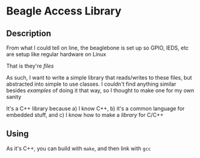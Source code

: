 # Beagle Access Library

## Description

From what I could tell on line, the beaglebone is set up so GPIO, lEDS, etc are setup like regular hardware on Linux

That is they're *files*

As such, I want to write a simple library that reads/writes to these files, but abstracted into simple to use classes. I couldn't find anything similar besides *examples* of doing it that way, so I thought to make one for my own sanity

It's a C++ library because a) I know C++, b) it's a common language for embedded stuff, and c) I know how to make a *library* for C/C++

## Using

As it's C++, you can build with `make`, and then link with `gcc`

